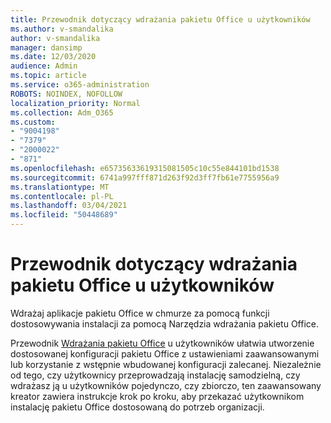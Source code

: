 ```yaml
---
title: Przewodnik dotyczący wdrażania pakietu Office u użytkowników
ms.author: v-smandalika
author: v-smandalika
manager: dansimp
ms.date: 12/03/2020
audience: Admin
ms.topic: article
ms.service: o365-administration
ROBOTS: NOINDEX, NOFOLLOW
localization_priority: Normal
ms.collection: Adm_O365
ms.custom:
- "9004198"
- "7379"
- "2000022"
- "871"
ms.openlocfilehash: e65735633619315081505c10c55e844101bd1538
ms.sourcegitcommit: 6741a997fff871d263f92d3ff7fb61e7755956a9
ms.translationtype: MT
ms.contentlocale: pl-PL
ms.lasthandoff: 03/04/2021
ms.locfileid: "50448689"
---
```

# <a name="deploy-office-to-your-users-guide"></a>Przewodnik dotyczący wdrażania pakietu Office u użytkowników

Wdrażaj aplikacje pakietu Office w chmurze za pomocą funkcji dostosowywania instalacji za pomocą Narzędzia wdrażania pakietu Office.

Przewodnik [Wdrażania pakietu Office](https://go.microsoft.com/fwlink/?linkid=2146451) u użytkowników ułatwia utworzenie dostosowanej konfiguracji pakietu Office z ustawieniami zaawansowanymi lub korzystanie z wstępnie wbudowanej konfiguracji zalecanej. Niezależnie od tego, czy użytkownicy przeprowadzają instalację samodzielną, czy wdrażasz ją u użytkowników pojedynczo, czy zbiorczo, ten zaawansowany kreator zawiera instrukcje krok po kroku, aby przekazać użytkownikom instalację pakietu Office dostosowaną do potrzeb organizacji.
